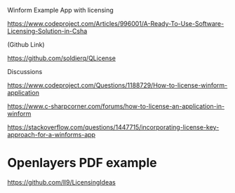 Winform Example App with licensing

https://www.codeproject.com/Articles/996001/A-Ready-To-Use-Software-Licensing-Solution-in-Csha

(Github Link)

https://github.com/soldierq/QLicense

Discussions

https://www.codeproject.com/Questions/1188729/How-to-license-winform-application

https://www.c-sharpcorner.com/forums/how-to-license-an-application-in-winform

https://stackoverflow.com/questions/1447715/incorporating-license-key-approach-for-a-winforms-app


# Openlayers PDF example

https://github.com/ll9/LicensingIdeas